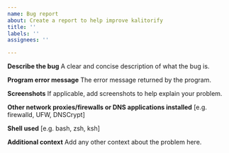 ```yaml
---
name: Bug report
about: Create a report to help improve kalitorify
title: ''
labels: ''
assignees: ''

---
```


**Describe the bug**
A clear and concise description of what the bug is.

**Program error message**
The error message returned by the program.

**Screenshots**
If applicable, add screenshots to help explain your problem.

**Other network proxies/firewalls or DNS applications installed**
[e.g. firewalld, UFW, DNSCrypt]

**Shell used**
[e.g. bash, zsh, ksh]

**Additional context**
Add any other context about the problem here.

